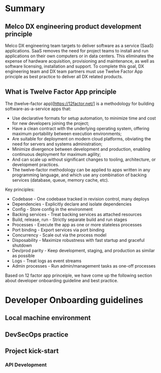 # Summary

## Melco DX engineering product development principle

Melco DX engineering team targets to deliver software as a service (SaaS) applications.  SaaS removes the need for project teams to install and run applications on their own computers or in data centers. This eliminates the expense of hardware acquisition, provisioning and maintenance, as well as software licensing, installation and support.  To complete this goal, DX engineering team and DX team partners must use Twelve Factor App principle as best practice to deliver all DX related products.

## What is Twelve Factor App principle

The (twelve-factor app)[https://12factor.net/] is a methodology for building software-as-a-service apps that:

- Use declarative formats for setup automation, to minimize time and cost for new developers joining the project;
- Have a clean contract with the underlying operating system, offering maximum portability between execution environments;
- Are suitable for deployment on modern cloud platforms, obviating the need for servers and systems administration;
- Minimize divergence between development and production, enabling continuous deployment for maximum agility;
- And can scale up without significant changes to tooling, architecture, or development practices.
- The twelve-factor methodology can be applied to apps written in any programming language, and which use any combination of backing services (database, queue, memory cache, etc).

Key principles:
* Codebase - One codebase tracked in revision control, many deploys
* Dependencies - Explicitly declare and isolate dependencies
* Config - Store config in the environment
* Backing services - Treat backing services as attached resources
* Build, release, run - Strictly separate build and run stages
* Processes - Execute the app as one or more stateless processes
* Port binding - Export services via port binding
* Concurrency - Scale out via the process model
* Disposability - Maximize robustness with fast startup and graceful shutdown
* Dev/prod parity - Keep development, staging, and production as similar as possible
* Logs - Treat logs as event streams
* Admin processes - Run admin/management tasks as one-off processes

Based on 12 factor app princeiple, we have come up the following section about developer onboarding guideline and best practice.

# Developer Onboarding guidelines

## Local machine environment
## DevSecOps practice
## Project kick-start 
### API Development